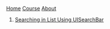
[Home](http://www.declarative-swift.com)
[Course](https://www.udemy.com/swiftui-declarative-interfaces-for-any-apple-device/?couponCode=DECL_SWIFT)
[About](http://www.declarative-swift.com/about) 

1. [Searching in List Using UISearchBar](/searching-in-list-uisearchbar)

